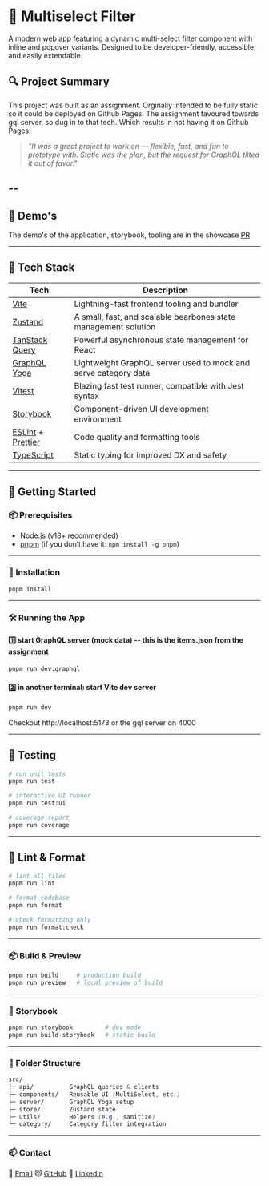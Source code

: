 # 🧠 Multiselect Filter

A modern web app featuring a dynamic multi-select filter component with inline and popover variants. Designed to be developer-friendly, accessible, and easily extendable.

## 🔍 Project Summary

This project was built as an assignment. Orginally intended to be fully static so it could be deployed on Github Pages. The assignment favoured towards gql server, so dug in to that tech. Which results in not having it on Github Pages.

> _"It was a great project to work on — flexible, fast, and fun to prototype with. Static was the plan, but the request for GraphQL tilted it out of favor."_

--
---

## 🎥 Demo's

The demo's of the application, storybook, tooling are in the showcase [PR](https://github.com/Sjimdemunck/bol/pull/1)

---

## 🧱 Tech Stack

| Tech                                                             | Description                                                     |
| ---------------------------------------------------------------- | --------------------------------------------------------------- |
| [Vite](https://vitejs.dev/)                                      | Lightning-fast frontend tooling and bundler                     |
| [Zustand](https://zustand-demo.pmnd.rs/)                         | A small, fast, and scalable bearbones state management solution |
| [TanStack Query](https://tanstack.com/query)                     | Powerful asynchronous state management for React                |
| [GraphQL Yoga](https://the-guild.dev/graphql/yoga-server)        | Lightweight GraphQL server used to mock and serve category data |
| [Vitest](https://vitest.dev/)                                    | Blazing fast test runner, compatible with Jest syntax           |
| [Storybook](https://storybook.js.org/)                           | Component-driven UI development environment                     |
| [ESLint](https://eslint.org/) + [Prettier](https://prettier.io/) | Code quality and formatting tools                               |
| [TypeScript](https://www.typescriptlang.org/)                    | Static typing for improved DX and safety                        |

---

## 🚀 Getting Started

### 📦 Prerequisites

- Node.js (v18+ recommended)
- [pnpm](https://pnpm.io/) (if you don’t have it: `npm install -g pnpm`)

---

### 🔧 Installation

```bash
pnpm install
```

---

### 🛠️ Running the App

#### 1️⃣ start GraphQL server (mock data) -- this is the items.json from the assignment

```bash
pnpm run dev:graphql
```

#### 2️⃣ in another terminal: start Vite dev server

```bash
pnpm run dev
```

Checkout http://localhost:5173 or the gql server on 4000

---

## 🧪 Testing

```bash
# run unit tests
pnpm run test

# interactive UI runner
pnpm run test:ui

# coverage report
pnpm run coverage
```

---

## 🧹 Lint & Format

```bash
# lint all files
pnpm run lint

# format codebase
pnpm run format

# check formatting only
pnpm run format:check
```

---

### 📦 Build & Preview

```bash
pnpm run build     # production build
pnpm run preview   # local preview of build
```

---

### 📖 Storybook

```bash
pnpm run storybook         # dev mode
pnpm run build-storybook   # static build
```

---

### 📂 Folder Structure

```css
src/
├─ api/          GraphQL queries & clients
├─ components/   Reusable UI (MultiSelect, etc.)
├─ server/       GraphQL Yoga setup
├─ store/        Zustand state
├─ utils/        Helpers (e.g., sanitize)
└─ category/     Category filter integration
```

---

### 📫 Contact

📧 [Email](s.demunck@gmail.com)
🐱 [GitHub](https://github.com/Sjimdemunck)
💼 [LinkedIn](https://linkedin.com/in/sjim-de-munck/)
